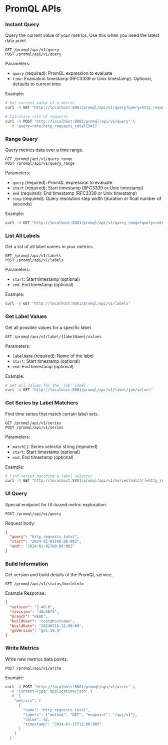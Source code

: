 # PromQL APIs

### Instant Query
Query the current value of your metrics. Use this when you need the latest data point.

```
GET /promql/api/v1/query
POST /promql/api/v1/query
```

Parameters:
- `query` (required): PromQL expression to evaluate
- `time`: Evaluation timestamp (RFC3339 or Unix timestamp). Optional, defaults to current time

Example:
```bash
# Get current value of a metric
curl -X GET "http://localhost:8081/promql/api/v1/query?query=http_requests_total"

# Calculate rate of requests
curl -X POST "http://localhost:8081/promql/api/v1/query" \
  -d 'query=rate(http_requests_total[5m])'
```

### Range Query
Query metrics data over a time range.

```
GET /promql/api/v1/query_range
POST /promql/api/v1/query_range
```

Parameters:
- `query` (required): PromQL expression to evaluate
- `start` (required): Start timestamp (RFC3339 or Unix timestamp)
- `end` (required): End timestamp (RFC3339 or Unix timestamp)
- `step` (required): Query resolution step width (duration or float number of seconds)

Example:
```bash
curl -X GET "http://localhost:8081/promql/api/v1/query_range?query=rate(http_requests_total[5m])&start=2024-01-01T00:00:00Z&end=2024-01-02T00:00:00Z&step=1h"
```

### List All Labels
Get a list of all label names in your metrics.

```
GET /promql/api/v1/labels
POST /promql/api/v1/labels
```

Parameters:
- `start`: Start timestamp (optional)
- `end`: End timestamp (optional)

Example:
```bash
curl -X GET "http://localhost:8081/promql/api/v1/labels"
```

### Get Label Values
Get all possible values for a specific label.

```
GET /promql/api/v1/label/{labelName}/values
```

Parameters:
- `labelName` (required): Name of the label
- `start`: Start timestamp (optional)
- `end`: End timestamp (optional)

Example:
```bash
# Get all values for the 'job' label
curl -X GET "http://localhost:8081/promql/api/v1/label/job/values"
```

### Get Series by Label Matchers
Find time series that match certain label sets.

```
GET /promql/api/v1/series
POST /promql/api/v1/series
```

Parameters:
- `match[]`: Series selector string (repeated)
- `start`: Start timestamp (optional)
- `end`: End timestamp (optional)

Example:
```bash
# Find series matching a label selector
curl -X GET "http://localhost:8081/promql/api/v1/series?match[]=http_requests_total{job='apiserver'}"
```

### UI Query
Special endpoint for UI-based metric exploration.

```
POST /promql/api/ui/query
```

Request body:
```json
{
  "query": "http_requests_total",
  "start": "2024-01-01T00:00:00Z",
  "end": "2024-01-02T00:00:00Z"
}
```

### Build Information
Get version and build details of the PromQL service.

```
GET /promql/api/v1/status/buildinfo
```

Example Response:
```json
{
  "version": "2.40.0",
  "revision": "40c56f5",
  "branch": "HEAD",
  "buildUser": "root@hostname",
  "buildDate": "20240115-12:00:00",
  "goVersion": "go1.19.5"
}
```

### Write Metrics
Write new metrics data points.

```
POST /promql/api/v1/write
```


Example:
```bash
curl -X POST "http://localhost:8081/promql/api/v1/write" \
  -H 'Content-Type: application/json' \
  -d '{
    "metrics": [
      {
        "name": "http_requests_total",
        "labels": {"method": "GET", "endpoint": "/api/v1"},
        "value": 42,
        "timestamp": "2024-01-15T12:00:00Z"
      }
    ]
  }'
```
